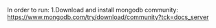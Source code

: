 In order to run:
1.Download and install mongodb community: https://www.mongodb.com/try/download/community?tck=docs_server
